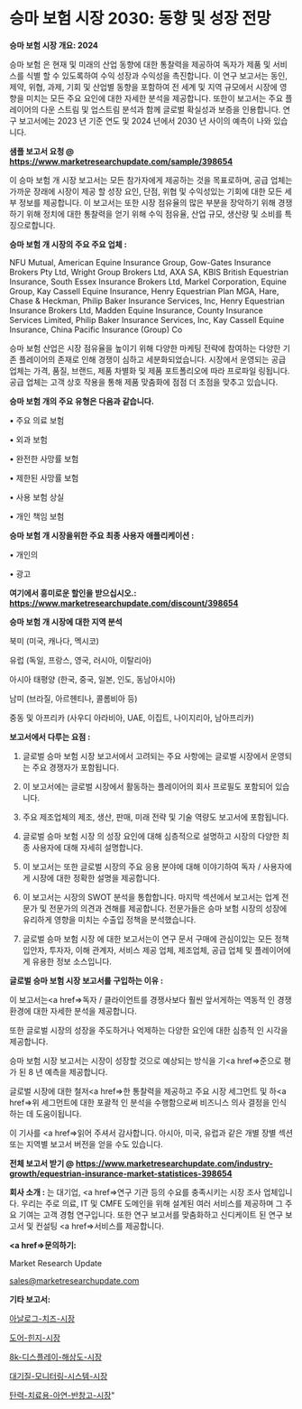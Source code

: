 # 승마 보험 시장 2030: 동향 및 성장 전망

<strong>승마 보험 시장 개요: 2024</strong>

승마 보험 은 현재 및 미래의 산업 동향에 대한 통찰력을 제공하여 독자가 제품 및 서비스를 식별 할 수 있도록하여 수익 성장과 수익성을 촉진합니다. 이 연구 보고서는 동인, 제약, 위협, 과제, 기회 및 산업별 동향을 포함하여 전 세계 및 지역 규모에서 시장에 영향을 미치는 모든 주요 요인에 대한 자세한 분석을 제공합니다. 또한이 보고서는 주요 플레이어의 다운 스트림 및 업스트림 분석과 함께 글로벌 확실성과 보증을 인용합니다. 연구 보고서에는 2023 년 기준 연도 및 2024 년에서 2030 년 사이의 예측이 나와 있습니다.



<strong>샘플 보고서 요청 @ <a href=https://www.marketresearchupdate.com/sample/398654>https://www.marketresearchupdate.com/sample/398654</a></strong>

이 승마 보험 개 시장 보고서는 모든 참가자에게 제공하는 것을 목표로하며, 공급 업체는 가까운 장래에 시장이 제공 할 성장 요인, 단점, 위협 및 수익성있는 기회에 대한 모든 세부 정보를 제공합니다. 이 보고서는 또한 시장 점유율의 많은 부분을 장악하기 위해 경쟁하기 위해 정치에 대한 통찰력을 얻기 위해 수익 점유율, 산업 규모, 생산량 및 소비를 특징으로합니다.



<strong>승마 보험 개 시장의 주요 주요 업체 :</strong>

NFU Mutual, American Equine Insurance Group, Gow-Gates Insurance Brokers Pty Ltd, Wright Group Brokers Ltd, AXA SA, KBIS British Equestrian Insurance, South Essex Insurance Brokers Ltd, Markel Corporation, Equine Group, Kay Cassell Equine Insurance, Henry Equestrian Plan MGA, Hare, Chase & Heckman, Philip Baker Insurance Services, Inc, Henry Equestrian Insurance Brokers Ltd, Madden Equine Insurance, County Insurance Services Limited, Philip Baker Insurance Services, Inc, Kay Cassell Equine Insurance, China Pacific Insurance (Group) Co

승마 보험 산업은 시장 점유율을 높이기 위해 다양한 마케팅 전략에 참여하는 다양한 기존 플레이어의 존재로 인해 경쟁이 심하고 세분화되었습니다. 시장에서 운영되는 공급 업체는 가격, 품질, 브랜드, 제품 차별화 및 제품 포트폴리오에 따라 프로파일 링됩니다. 공급 업체는 고객 상호 작용을 통해 제품 맞춤화에 점점 더 초점을 맞추고 있습니다.



<strong>승마 보험 개의 주요 유형은 다음과 같습니다.</strong>

• 주요 의료 보험

• 외과 보험

• 완전한 사망률 보험

• 제한된 사망률 보험

• 사용 보험 상실

• 개인 책임 보험



<strong>승마 보험 개 시장을위한 주요 최종 사용자 애플리케이션 :</strong>

• 개인의

• 광고



<strong>여기에서 흥미로운 할인을 받으십시오.: <a href=https://www.marketresearchupdate.com/discount/398654>https://www.marketresearchupdate.com/discount/398654</a></strong>



<strong>승마 보험 개 시장에 대한 지역 분석</strong>

북미 (미국, 캐나다, 멕시코)

유럽 (독일, 프랑스, 영국, 러시아, 이탈리아)

아시아 태평양 (한국, 중국, 일본, 인도, 동남아시아)

남미 (브라질, 아르헨티나, 콜롬비아 등)

중동 및 아프리카 (사우디 아라비아, UAE, 이집트, 나이지리아, 남아프리카)



<strong>보고서에서 다루는 요점 :</strong>

1. 글로벌 승마 보험 시장 보고서에서 고려되는 주요 사항에는 글로벌 시장에서 운영되는 주요 경쟁자가 포함됩니다.

2. 이 보고서에는 글로벌 시장에서 활동하는 플레이어의 회사 프로필도 포함되어 있습니다.

3. 주요 제조업체의 제조, 생산, 판매, 미래 전략 및 기술 역량도 보고서에 포함됩니다.

4. 글로벌 승마 보험 시장 의 성장 요인에 대해 심층적으로 설명하고 시장의 다양한 최종 사용자에 대해 자세히 설명합니다.

5. 이 보고서는 또한 글로벌 시장의 주요 응용 분야에 대해 이야기하여 독자 / 사용자에게 시장에 대한 정확한 설명을 제공합니다.

6. 이 보고서는 시장의 SWOT 분석을 통합합니다. 마지막 섹션에서 보고서는 업계 전문가 및 전문가의 의견과 견해를 제공합니다. 전문가들은 승마 보험 시장의 성장에 유리하게 영향을 미치는 수출입 정책을 분석했습니다.

7. 글로벌 승마 보험 시장 에 대한 보고서는이 연구 문서 구매에 관심이있는 모든 정책 입안자, 투자자, 이해 관계자, 서비스 제공 업체, 제조업체, 공급 업체 및 플레이어에게 유용한 정보 소스입니다.



<strong>글로벌 승마 보험 시장 보고서를 구입하는 이유 :</strong>

이 보고서는<a href=>독자 / 클</a>라이언트를 경쟁사보다 훨씬 앞서게하는 역동적 인 경쟁 환경에 대한 자세한 분석을 제공합니다.

또한 글로벌 시장의 성장을 주도하거나 억제하는 다양한 요인에 대한 심층적 인 시각을 제공합니다.

승마 보험 시장 보고서는 시장이 성장할 것으로 예상되는 방식을 기<a href=>준으로</a> 평가 된 8 년 예측을 제공합니다.

글로벌 시장에 대한 철저<a href=>한 통찰력</a>을 제공하고 주요 시장 세그먼트 및 하<a href=>위 세그</a>먼트에 대한 포괄적 인 분석을 수행함으로써 비즈니스 의사 결정을 인식하는 데 도움이됩니다.

이 기사를 <a href=>읽어 주</a>셔서 감사합니다. 아시아, 미국, 유럽과 같은 개별 장별 섹션 또는 지역별 보고서 버전을 얻을 수도 있습니다.



<strong>전체 보고서 받기 @ <a href=https://www.marketresearchupdate.com/industry-growth/equestrian-insurance-market-statistices-398654>https://www.marketresearchupdate.com/industry-growth/equestrian-insurance-market-statistices-398654</a></strong>



<strong>회사 소개 :</strong>
는 대기업, <a href=>연구 기</a>관 등의 수요를 충족시키는 시장 조사 업체입니다. 우리는 주로 의료, IT 및 CMFE 도메인을 위해 설계된 여러 서비스를 제공하며 그 주요 기여는 고객 경험 연구입니다. 또한 연구 보고서를 맞춤화하고 신디케이트 된 연구 보고서 및 컨설팅 <a href=>서비</a>스를 제공합니다.



<strong><a href=>문의하기:</a></strong>

Market Research Update

sales@marketresearchupdate.com



<strong>기타 보고서:</strong>

<a href=https://www.linkedin.com/pulse/아날로그-치즈-시장-현재-및-미래-성장-2029-trend-tracking-tips-360-analysis/>아날로그-치즈-시장</a>

<a href=https://www.linkedin.com/pulse/도어-힌지-시장-진입-전략-및-위험-평가2029년-consumer-connection-chronicles-24--j4xpf/>도어-힌지-시장</a>

<a href=https://www.linkedin.com/pulse/8k-디스플레이-해상도-시장-진입-전략-및-위험-평가2029년-isdailynews-wzn4f/>8k-디스플레이-해상도-시장</a>

<a href=https://www.linkedin.com/pulse/대기질-모니터링-시스템-시장-규모-및-성장-2023-isdailynews-6624f/>대기질-모니터링-시스템-시장</a>

<a href=https://www.linkedin.com/pulse/탄력-치료용-아연-반창고-시장-세분화-연구-및-목표-고객2029년-8tusf/>탄력-치료용-아연-반창고-시장</a>"
